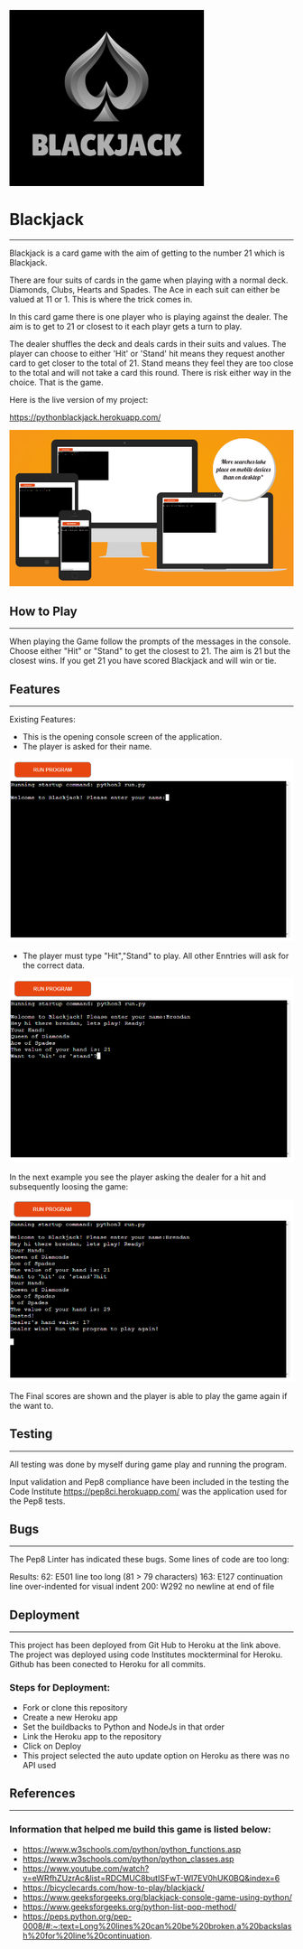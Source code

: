 
![BlackJack Logo](/assets/images/blackjack1.PNG)

# Blackjack 
----
Blackjack is a card game with the aim of getting to the number 21 which is Blackjack.

There are four suits of cards in the game when playing with a normal deck. Diamonds, Clubs, Hearts and Spades.
The Ace in each suit can either be valued at 11 or 1. This is where the trick comes in. 

In this card game there is one player who is playing against the dealer. The aim is to get to 21 or closest to it each playr gets a turn to play.

The dealer shuffles the deck and deals cards in their suits and values. The player can choose to either 'Hit' or 'Stand' hit means they request another card to get closer to the total of 21. Stand means they feel they are too close to the total and will not take a card this round. There is risk either way in the choice. That is the game. 

Here is the live version of my project:

https://pythonblackjack.herokuapp.com/


![Python Responsive](/assets/images/responsive.PNG)

## How to Play
----

When playing the Game follow the prompts of the messages in the console.
Choose either "Hit" or "Stand" to get the closest to 21. The aim is 21 but the closest wins.
If you get 21 you have scored Blackjack and will win or tie. 


## Features
----
Existing Features:

* This is the opening console screen of the application.
* The player is asked for their name. 


![BlackJackimage](/assets/images/welcome_pic.PNG)


* The player must type "Hit","Stand" to play. All other Enntries will ask for the correct data.


![BlackJackPlay](/assets/images/name_entered.PNG)

In the next example you see the player asking the dealer for a hit and subsequently loosing the game:

![BlackJackPlay2](/assets/images/game_play.PNG)

The Final scores are shown and the player is able to play the game again if the want to. 


## Testing
----
All testing was done by myself during game play and running the program.

Input validation and Pep8 compliance have been included in the testing the Code Institute https://pep8ci.herokuapp.com/
was the application used for the Pep8 tests. 
 
## Bugs
----
The Pep8 Linter has indicated these bugs. Some lines of code are too long:

Results:
62: E501 line too long (81 > 79 characters)
163: E127 continuation line over-indented for visual indent
200: W292 no newline at end of file


## Deployment
______
This project has been deployed from Git Hub to Heroku at the link above. 
The project was deployed using code Institutes mockterminal for Heroku. Github has been conected to Heroku for all commits. 

### Steps for Deployment:
* Fork or clone this repository
* Create a new Heroku app
* Set the buildbacks to Python and NodeJs in that order
* Link the Heroku app to the repository 
* Click on Deploy
* This project selected the auto update option on Heroku as there was no API used


## References
______

### Information that helped me build this game is listed below: 
* https://www.w3schools.com/python/python_functions.asp
* https://www.w3schools.com/python/python_classes.asp
* https://www.youtube.com/watch?v=eWRfhZUzrAc&list=RDCMUC8butISFwT-Wl7EV0hUK0BQ&index=6
* https://bicyclecards.com/how-to-play/blackjack/
* https://www.geeksforgeeks.org/blackjack-console-game-using-python/
* https://www.geeksforgeeks.org/python-list-pop-method/
* https://peps.python.org/pep-0008/#:~:text=Long%20lines%20can%20be%20broken,a%20backslash%20for%20line%20continuation.




